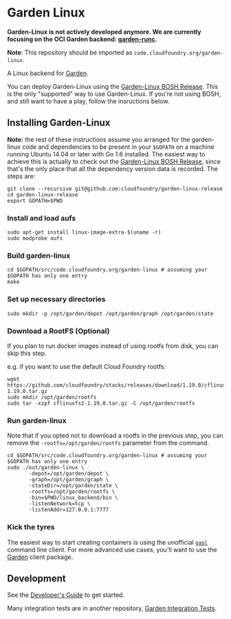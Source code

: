 # Garden Linux

**Garden-Linux is not actively developed anymore. We are currently focusing on the OCI Garden backend: [garden-runc](https://github.com/cloudfoundry/garden-runc-release).**

**Note**: This repository should be imported as `code.cloudfoundry.org/garden-linux`.

A Linux backend for [Garden](https://github.com/cloudfoundry/garden).

You can deploy Garden-Linux using the [Garden-Linux BOSH Release](https://github.com/cloudfoundry/garden-linux-release).
This is the only "supported" way to use Garden-Linux.
If you're not using BOSH, and still want to have a play, follow the insructions below.

## Installing Garden-Linux

**Note:** the rest of these instructions assume you arranged for the garden-linux code and dependencies to be
present in your `$GOPATH` on a machine running Ubuntu 14.04 or later with Go 1.6 installed.
The easiest way to achieve this is actually to check out the [Garden-Linux BOSH Release](https://github.com/cloudfoundry/garden-linux-release), since that's the only place that all the dependency version data is recorded.
The steps are:

```
git clone --recursive git@github.com:cloudfoundry/garden-linux-release
cd garden-linux-release
export GOPATH=$PWD
```

### Install and load aufs

```
sudo apt-get install linux-image-extra-$(uname -r)
sudo modprobe aufs
```

### Build garden-linux

```
cd $GOPATH/src/code.cloudfoundry.org/garden-linux # assuming your $GOPATH has only one entry
make
```

### Set up necessary directories

```
sudo mkdir -p /opt/garden/depot /opt/garden/graph /opt/garden/state
```

### Download a RootFS (Optional)

If you plan to run docker images instead of using rootfs from disk, you can skip this step.

e.g. if you want to use the default Cloud Foundry rootfs:
```
wget https://github.com/cloudfoundry/stacks/releases/download/1.19.0/cflinuxfs2-1.19.0.tar.gz
sudo mkdir /opt/garden/rootfs
sudo tar -xzpf cflinuxfs2-1.19.0.tar.gz -C /opt/garden/rootfs
```

### Run garden-linux

Note that if you opted not to download a rootfs in the previous step, you can remove the `-rootfs=/opt/garden/rootfs` parameter from the command.

```
cd $GOPATH/src/code.cloudfoundry.org/garden-linux # assuming your $GOPATH has only one entry
sudo ./out/garden-linux \
       -depot=/opt/garden/depot \
       -graph=/opt/garden/graph \
       -stateDir=/opt/garden/state \
       -rootfs=/opt/garden/rootfs \
       -bin=$PWD/linux_backend/bin \
       -listenNetwork=tcp \
       -listenAddr=127.0.0.1:7777
```

### Kick the tyres

The easiest way to start creating containers is using the unofficial [`gaol`](https://github.com/contraband/gaol) command line client.
For more advanced use cases, you'll want to use the [Garden](https://github.com/cloudfoundry/garden) client package.

## Development

See the [Developer's Guide](docs/DEVELOPING.md) to get started.

Many integration tests are in another repository, [Garden Integration Tests](https://github.com/cloudfoundry/garden-integration-tests).
